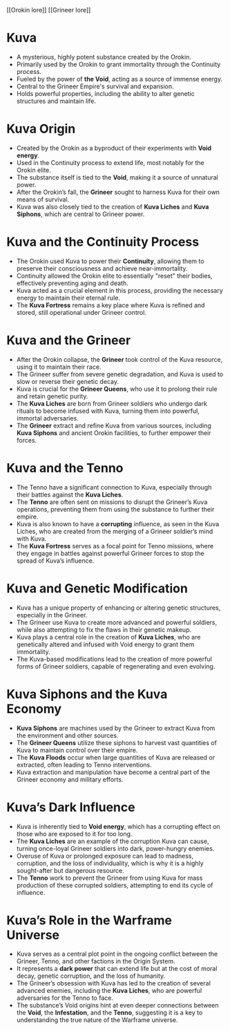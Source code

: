 [[Orokin lore]] [[Grineer lore]]
# **Kuva**

- A mysterious, highly potent substance created by the Orokin.
- Primarily used by the Orokin to grant immortality through the Continuity process.
- Fueled by the power of **the Void**, acting as a source of immense energy.
- Central to the Grineer Empire's survival and expansion.
- Holds powerful properties, including the ability to alter genetic structures and maintain life.
# **Kuva Origin**

- Created by the Orokin as a byproduct of their experiments with **Void energy**.
- Used in the Continuity process to extend life, most notably for the Orokin elite.
- The substance itself is tied to the **Void**, making it a source of unnatural power.
- After the Orokin’s fall, the **Grineer** sought to harness Kuva for their own means of survival.
- Kuva was also closely tied to the creation of **Kuva Liches** and **Kuva Siphons**, which are central to Grineer power.

# **Kuva and the Continuity Process**

- The Orokin used Kuva to power their **Continuity**, allowing them to preserve their consciousness and achieve near-immortality.
- Continuity allowed the Orokin elite to essentially "reset" their bodies, effectively preventing aging and death.
- Kuva acted as a crucial element in this process, providing the necessary energy to maintain their eternal rule.
- The **Kuva Fortress** remains a key place where Kuva is refined and stored, still operational under Grineer control.

# **Kuva and the Grineer**

- After the Orokin collapse, the **Grineer** took control of the Kuva resource, using it to maintain their race.
- The Grineer suffer from severe genetic degradation, and Kuva is used to slow or reverse their genetic decay.
- Kuva is crucial for the **Grineer Queens**, who use it to prolong their rule and retain genetic purity.
- The **Kuva Liches** are born from Grineer soldiers who undergo dark rituals to become infused with Kuva, turning them into powerful, immortal adversaries.
- The **Grineer** extract and refine Kuva from various sources, including **Kuva Siphons** and ancient Orokin facilities, to further empower their forces.

# **Kuva and the Tenno**

- The Tenno have a significant connection to Kuva, especially through their battles against the **Kuva Liches**.
- The **Tenno** are often sent on missions to disrupt the Grineer’s Kuva operations, preventing them from using the substance to further their empire.
- Kuva is also known to have a **corrupting** influence, as seen in the Kuva Liches, who are created from the merging of a Grineer soldier’s mind with Kuva.
- The **Kuva Fortress** serves as a focal point for Tenno missions, where they engage in battles against powerful Grineer forces to stop the spread of Kuva’s influence.

# **Kuva and Genetic Modification**

- Kuva has a unique property of enhancing or altering genetic structures, especially in the Grineer.
- The Grineer use Kuva to create more advanced and powerful soldiers, while also attempting to fix the flaws in their genetic makeup.
- Kuva plays a central role in the creation of **Kuva Liches**, who are genetically altered and infused with Void energy to grant them immortality.
- The Kuva-based modifications lead to the creation of more powerful forms of Grineer soldiers, capable of regenerating and even evolving.

# **Kuva Siphons and the Kuva Economy**

- **Kuva Siphons** are machines used by the Grineer to extract Kuva from the environment and other sources.
- The **Grineer Queens** utilize these siphons to harvest vast quantities of Kuva to maintain control over their empire.
- The **Kuva Floods** occur when large quantities of Kuva are released or extracted, often leading to Tenno interventions.
- Kuva extraction and manipulation have become a central part of the Grineer economy and military efforts.

# **Kuva’s Dark Influence**

- Kuva is inherently tied to **Void energy**, which has a corrupting effect on those who are exposed to it for too long.
- The **Kuva Liches** are an example of the corruption Kuva can cause, turning once-loyal Grineer soldiers into dark, power-hungry enemies.
- Overuse of Kuva or prolonged exposure can lead to madness, corruption, and the loss of individuality, which is why it is a highly sought-after but dangerous resource.
- The **Tenno** work to prevent the Grineer from using Kuva for mass production of these corrupted soldiers, attempting to end its cycle of influence.

# **Kuva’s Role in the Warframe Universe**

- Kuva serves as a central plot point in the ongoing conflict between the Grineer, Tenno, and other factions in the Origin System.
- It represents a **dark power** that can extend life but at the cost of moral decay, genetic corruption, and the loss of humanity.
- The Grineer’s obsession with Kuva has led to the creation of several advanced enemies, including the **Kuva Liches**, who are powerful adversaries for the Tenno to face.
- The substance’s Void origins hint at even deeper connections between the **Void**, the **Infestation**, and the **Tenno**, suggesting it is a key to understanding the true nature of the Warframe universe.